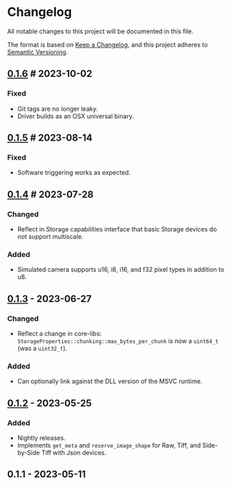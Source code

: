 # Changelog

All notable changes to this project will be documented in this file.

The format is based on [Keep a Changelog](https://keepachangelog.com/en/1.0.0/),
and this project adheres to [Semantic Versioning](https://semver.org/spec/v2.0.0.html).

## [0.1.6](https://github.com/acquire-project/acquire-driver-common/compare/v0.1.5...v0.1.6) # 2023-10-02

### Fixed

- Git tags are no longer leaky.
- Driver builds as an OSX universal binary.

## [0.1.5](https://github.com/acquire-project/acquire-driver-common/compare/v0.1.4...v0.1.5) # 2023-08-14

### Fixed

- Software triggering works as expected.

## [0.1.4](https://github.com/acquire-project/acquire-driver-common/compare/v0.1.3...v0.1.4) # 2023-07-28

### Changed

- Reflect in Storage capabilities interface that basic Storage devices do not support multiscale.

### Added

- Simulated camera supports u16, i8, i16, and f32 pixel types in addition to u8. 

## [0.1.3](https://github.com/acquire-project/acquire-driver-common/compare/v0.1.2...v0.1.3) - 2023-06-27

### Changed

- Reflect a change in core-libs: `StorageProperties::chunking::max_bytes_per_chunk` is now a `uint64_t` (was
  a `uint32_t`).

### Added

- Can optionally link against the DLL version of the MSVC runtime. 

## [0.1.2](https://github.com/acquire-project/acquire-driver-common/compare/v0.1.1...v0.1.2) - 2023-05-25

### Added

- Nightly releases.
- Implements `get_meta` and `reserve_image_shape` for Raw, Tiff, and Side-by-Side Tiff with Json devices.

## 0.1.1 - 2023-05-11
